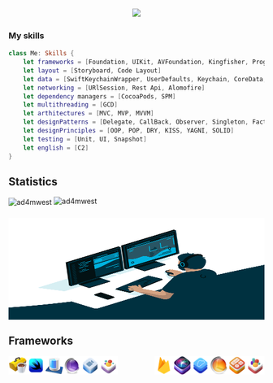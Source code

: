 <h3 align="center">
  <a href="https://git.io/typing-svg">
    <img src="https://readme-typing-svg.herokuapp.com/?lines=Hello,+everybody!+👋;I'm+Adam+West+👹;Nice+to+meet+you!🌊&center=true&size=20">
  </a>
</h3>

<h3 align="left">My skills</h3>
<p align="left">
</p>

```Swift
class Me: Skills {
    let frameworks = [Foundation, UIKit, AVFoundation, Kingfisher, ProgressHUD]
    let layout = [Storyboard, Code Layout]
    let data = [SwiftKeychainWrapper, UserDefaults, Keychain, CoreData, Realm, Firebase]
    let networking = [URlSession, Rest Api, Alomofire]
    let dependency managers = [CocoaPods, SPM]
    let multithreading = [GCD]
    let arthitectures = [MVC, MVP, MVVM]
    let designPatterns = [Delegate, CallBack, Observer, Singleton, Factory]
    let designPrinciples = [OOP, POP, DRY, KISS, YAGNI, SOLID]
    let testing = [Unit, UI, Snapshot]
    let english = [C2]
}
```

## Statistics 
<img align="center" src="https://github-readme-stats.vercel.app/api?username=ad4mwest&show_icons=true&locale=en" alt="ad4mwest" width="48.5%"/> <img align="top" src="https://github-readme-streak-stats.herokuapp.com/?user=ad4mwest&" alt="ad4mwest" width="51%"/>

<h3 align="center">
<img align="center" alt="GIF" src="https://github.com/Ad4mWest/gitConsoleMemo/blob/main/code.gif?raw=true" width="100%" height="200"/>
</h3>

## Frameworks  
<img align="left" alt="CocoaTouch" height="36px" src="https://github.com/VladimirFibe/VladimirFibe/blob/main/Assets/cocoatouch.png?raw=true" />
<img align="left" alt="SwiftUI" height="36px" src="https://github.com/VladimirFibe/VladimirFibe/blob/main/Assets/swiftui.png?raw=true" />
<img align="left" alt="CoreData" height="36px" src="https://github.com/VladimirFibe/VladimirFibe/blob/main/Assets/coredata.png?raw=true" />
<img align="left" alt="CoreAnimation" height="36px" src="https://github.com/VladimirFibe/VladimirFibe/blob/main/Assets/coreanimation.png?raw=true" />
<img align="left" alt="AVFoundation" height="36px" src="https://github.com/VladimirFibe/VladimirFibe/blob/main/Assets/avfoundation.png?raw=true" />
<img align="left" alt="SpriteKit" height="36px" src="https://github.com/VladimirFibe/VladimirFibe/blob/main/Assets/spritekit.png?raw=true" />
<img align="right" alt="SceneKit" height="36px" src="https://github.com/VladimirFibe/VladimirFibe/blob/main/Assets/scenekit.png?raw=true" />
<img align="right" alt="WidgetKit" height="36px" src="https://github.com/VladimirFibe/VladimirFibe/blob/main/Assets/widgetkit.png?raw=true" />
<img align="right" alt="CoreAudio" height="36px" src="https://github.com/VladimirFibe/VladimirFibe/blob/main/Assets/coreaudio.png?raw=true" />
<img align="right" alt="CloudKit" height="36px" src="https://github.com/VladimirFibe/VladimirFibe/blob/main/Assets/cloudkit.png?raw=true" />
<img align="right" alt="SiriKit" height="36px" src="https://github.com/VladimirFibe/VladimirFibe/blob/main/Assets/sirikit.png?raw=true" />
<img align="right" alt="Firebase" height="36px" src="https://github.com/VladimirFibe/VladimirFibe/blob/main/Assets/firebase.png" />

&nbsp;
&nbsp; 



